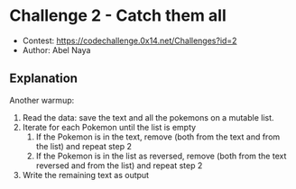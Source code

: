 # Challenge 2 - Catch them all
- Contest: https://codechallenge.0x14.net/Challenges?id=2
- Author: Abel Naya

## Explanation
Another warmup:
1) Read the data: save the text and all the pokemons on a mutable list.
2) Iterate for each Pokemon until the list is empty 
   1) If the Pokemon is in the text, remove (both from the text and from the list) and repeat step 2
   2) If the Pokemon is in the list as reversed, remove (both from the text reversed and from the list) and repeat step 2
3) Write the remaining text as output